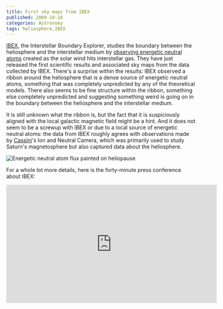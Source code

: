 ```yaml
---
title: First sky maps from IBEX
published: 2009-10-16
categories: Astronomy
tags: heliosphere,IBEX
---
```


<a href="https://www.nasa.gov/mission_pages/ibex/index.html">IBEX</a>, the Interstellar
Boundary Explorer, studies the boundary between the heliosphere and the interstellar
medium by <a href="/2008/10/exploring-the-heliosphere-with-ibex/">observing energetic
neutral atoms</a> created as the solar wind hits interstellar gas.  They have just
released the first scientific results and associated sky maps from the data collected by
IBEX.  There's a surprise within the results: IBEX observed a ribbon around the
heliosphere that is a dense source of energetic neutral atoms, something that was
completely unpredicted by any of the theoretical models.  There also seems to be fine
structure within the ribbon, something else completely unpredicted and suggesting
something weird is going on in the boundary between the heliosphere and the interstellar
medium.

<!--more-->

It is still unknown what the ribbon is, but the fact that it is suspiciously aligned with
the local galactic magnetic field might be a hint.  And it does not seem to be a screwup
with IBEX or due to a local source of energetic neutral atoms: the data from IBEX roughly
agrees with observations made by <a
href="https://solarsystem.nasa.gov/missions/cassini/overview/">Cassini</a>'s Ion and
Neutral Camera, which was primarily used to study Saturn's magnetosphere but also captured
data about the heliosphere.

![Energetic neutral atom flux painted on heliopause](enaflux.jpg)

For a whole lot more details, here is the forty-minute press conference about IBEX:

<div class="embedded-video">
<iframe width="560" height="315" src="https://www.youtube.com/embed/mTnwjd8CF1c" title="YouTube video player" frameborder="0" allow="accelerometer; autoplay; clipboard-write; encrypted-media; gyroscope; picture-in-picture; web-share" allowfullscreen></iframe>
</div>

